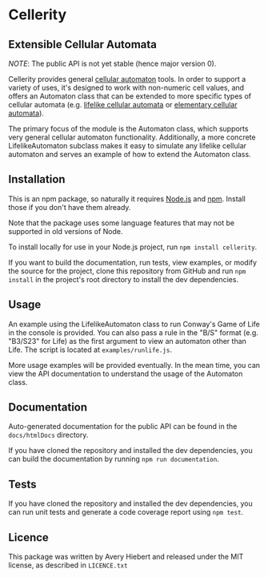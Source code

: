 # Cellerity
## Extensible Cellular Automata
*NOTE*: The public API is not yet stable (hence major version 0).

Cellerity provides general 
[cellular automaton](https://en.wikipedia.org/wiki/Cellular_automaton) 
tools.  In order to support a variety of uses, it's 
designed to work with non-numeric cell values, and offers an Automaton 
class that can be extended to more specific types of cellular automata 
(e.g. [lifelike cellular automata](https://en.wikipedia.org/wiki/Life-like_cellular_automaton) 
or [elementary cellular automata](https://en.wikipedia.org/wiki/Elementary_cellular_automaton)).

The primary focus of the module is the Automaton class, which supports
very general cellular automaton functionality.  Additionally, a more
concrete LifelikeAutomaton subclass makes it easy to simulate any
lifelike cellular automaton and serves an example of how to extend
the Automaton class.

## Installation
This is an npm package, so naturally it requires 
[Node.js](https://nodejs.org/en/download/) 
and [npm](https://www.npmjs.com/get-npm).
Install those if you don't have them already.

Note that the package uses some language features that may not 
be supported in old versions of Node.

To install locally for use in your Node.js project, run 
`npm install cellerity`.

If you want to build the documentation, run tests, view examples, 
or modify the source for the project, clone this repository from 
GitHub and run `npm install` in the project's root directory to
install the dev dependencies.

## Usage
An example using the LifelikeAutomaton class to run Conway's Game of Life
in the console is provided.  You can also pass a rule in the "B/S" format
(e.g. "B3/S23" for Life) as the first argument to view an automaton other than
Life.  The script is located at `examples/runlife.js`. 

More usage examples will be provided eventually.  In the mean time, you can
view the API documentation to understand the usage of the Automaton
class.

## Documentation
Auto-generated documentation for the public API can be found in 
the `docs/htmlDocs` directory.

If you have cloned the repository and installed the dev dependencies, 
you can build the documentation by running `npm run documentation`.

## Tests
If you have cloned the repository and installed the dev dependencies, 
you can run unit tests and generate a code coverage report using `npm test`.

## Licence
This package was written by Avery Hiebert and released under the 
MIT license, as described in `LICENCE.txt`
